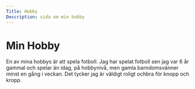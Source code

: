 ```yaml
---
Title: Hobby
Description: sida om min hobby
---
```


Min Hobby
==========================

En av mina hobbys är att spela fotboll. Jag har spelat fotboll sen jag var 6 år gammal och spelar än idag, på hobbynivå, men gamla barndomsvänner minst en gång i veckan. Det tycker jag är väldigt roligt ochbra för knopp och kropp.
